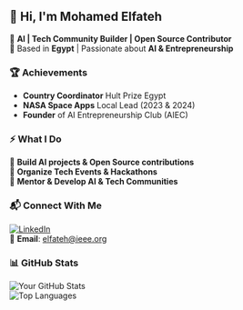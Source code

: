 ## 👋 Hi, I'm Mohamed Elfateh

🚀 **AI | Tech Community Builder | Open Source Contributor**  
📍 Based in **Egypt** | Passionate about **AI & Entrepreneurship**  

### 🏆 Achievements
- **Country Coordinator** Hult Prize Egypt  
- **NASA Space Apps** Local Lead (2023 & 2024)  
- **Founder** of AI Entrepreneurship Club (AIEC)  

### ⚡ What I Do  
🔹 **Build AI projects & Open Source contributions**  
🔹 **Organize Tech Events & Hackathons**  
🔹 **Mentor & Develop AI & Tech Communities**  

### 📬 Connect With Me  
[![LinkedIn](https://img.shields.io/badge/LinkedIn-%230077B5.svg?style=for-the-badge&logo=linkedin&logoColor=white)](https://www.linkedin.com/in/elfateh4/)  
📧 **Email**: [elfateh@ieee.org](mailto:elfateh@ieee.org)  

### 📊 GitHub Stats  
![Your GitHub Stats](https://github-readme-stats.vercel.app/api?username=elfateh4&show_icons=true&theme=radical)  
![Top Languages](https://github-readme-stats.vercel.app/api/top-langs/?username=elfateh4&layout=compact&theme=radical)

